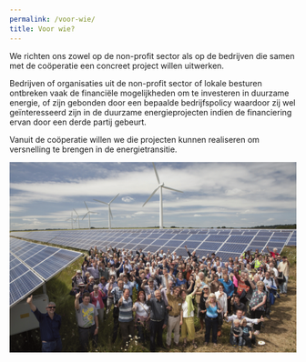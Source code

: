 ```yaml
---
permalink: /voor-wie/
title: Voor wie?
---
```


We richten ons zowel op de non-profit sector als op de bedrijven die samen met
de coöperatie een concreet project willen uitwerken.

Bedrijven of organisaties uit de non-profit sector of lokale besturen ontbreken
vaak de financiële mogelijkheden om te investeren in duurzame energie, of zijn
gebonden door een bepaalde bedrijfspolicy waardoor zij wel geïnteresseerd zijn
in de duurzame energieprojecten indien de financiering ervan door een derde
partij gebeurt.

Vanuit de coöperatie willen we die projecten kunnen realiseren om versnelling
te brengen in de energietransitie.

![Brighton energy cooperanten voor PV en WT](/assets/images/brighton_energy_cooperanten_voor_PV_en_WT.gif)
